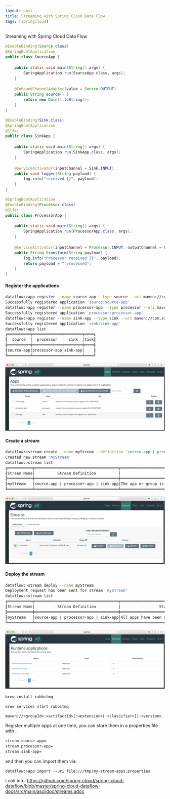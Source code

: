 ```yaml
---
layout: post
title: Streaming with Spring Cloud Data Flow
tags: [springcloud]
---
```


Streaming with Spring Cloud Data Flow

```java
@EnableBinding(Source.class)
@SpringBootApplication
public class SourceApp {

    public static void main(String[] args) {
        SpringApplication.run(SourceApp.class, args);
    }

    @InboundChannelAdapter(value = Source.OUTPUT)
    public String source() {
        return new Date().toString();
    }
}

```

```java
@EnableBinding(Sink.class)
@SpringBootApplication
@Slf4j
public class SinkApp {

    public static void main(String[] args) {
        SpringApplication.run(SinkApp.class, args);
    }

    @ServiceActivator(inputChannel = Sink.INPUT)
    public void logger(String payload) {
        log.info("received {}", payload);
    }
}
```

```java
@SpringBootApplication
@EnableBinding(Processor.class)
@Slf4j
public class ProcessorApp {

    public static void main(String[] args) {
        SpringApplication.run(ProcessorApp.class, args);
    }

    @ServiceActivator(inputChannel = Processor.INPUT, outputChannel = Processor.OUTPUT)
    public String transform(String payload) {
        log.info("Processor received {}", payload);
        return payload + " processed";
    }
}
```

#### Register the applications

```bash
dataflow:>app register --name source-app --type source --uri maven://com.example:source-app:jar:0.0.1-SNAPSHOT
Successfully registered application 'source:source-app'
dataflow:>app register --name processor-app --type processor --uri maven://com.example:processor-app:jar:0.0.1-SNAPSHOT
Successfully registered application 'processor:processor-app'
dataflow:>app register --name sink-app --type sink --uri maven://com.example:sink-app:jar:0.0.1-SNAPSHOT
Successfully registered application 'sink:sink-app'
dataflow:>app list
╔══════════╤═════════════╤════════╤════╗
║  source  │  processor  │  sink  │task║
╠══════════╪═════════════╪════════╪════╣
║source-app│processor-app│sink-app│    ║
╚══════════╧═════════════╧════════╧════╝
```

<p><img src="/images/2017-08-22/scdf-apps.png" alt="Spring Cloud Data Flow - Apps" /></p>

#### Create a stream
```bash
dataflow:>stream create --name myStream --definition 'source-app | processor-app | sink-app'
Created new stream 'myStream'
dataflow:>stream list
╔═══════════╤═════════════════════════════════════╤══════════════════════════════════════════════════════════════════════╗
║Stream Name│          Stream Definition          │                                Status                                ║
╠═══════════╪═════════════════════════════════════╪══════════════════════════════════════════════════════════════════════╣
║myStream   │source-app | processor-app | sink-app│The app or group is known to the system, but is not currently deployed║
╚═══════════╧═════════════════════════════════════╧══════════════════════════════════════════════════════════════════════╝
```

<p><img src="/images/2017-08-22/scdf-streams.png" alt="Spring Cloud Data Flow - Streams" /></p>

#### Deploy the stream
```bash
dataflow:>stream deploy --name myStream
Deployment request has been sent for stream 'myStream'
dataflow:>stream list
╔═══════════╤═════════════════════════════════════╤════════════════════════════════════════╗
║Stream Name│          Stream Definition          │                 Status                 ║
╠═══════════╪═════════════════════════════════════╪════════════════════════════════════════╣
║myStream   │source-app | processor-app | sink-app│All apps have been successfully deployed║
╚═══════════╧═════════════════════════════════════╧════════════════════════════════════════╝
```

<p><img src="/images/2017-08-22/scdf-runtime.png" alt="Spring Cloud Data Flow - Runtime" /></p>

```bash
brew install rabbitmq
```

```bash
brew services start rabbitmq
```

```
maven://<groupId>:<artifactId>[:<extension>[:<classifier>]]:<version>
```

Register multiple apps at one time, you can store them in a properties file with <type>.<name>
```bash
stream.source-app=
stream.processor-app=
stream.sink-app=
```

and then you can import them via:

```
dataflow:>app import --uri file:///tmp/my-stream-apps.properties
```
Look into: https://github.com/spring-cloud/spring-cloud-dataflow/blob/master/spring-cloud-dataflow-docs/src/main/asciidoc/streams.adoc